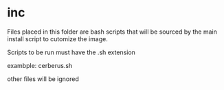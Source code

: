 # inc
Files placed in this folder are bash scripts that will be sourced by the main install script to cutomize the image.

Scripts to be run must have the .sh extension

exambple:  cerberus.sh

other files will be ignored
